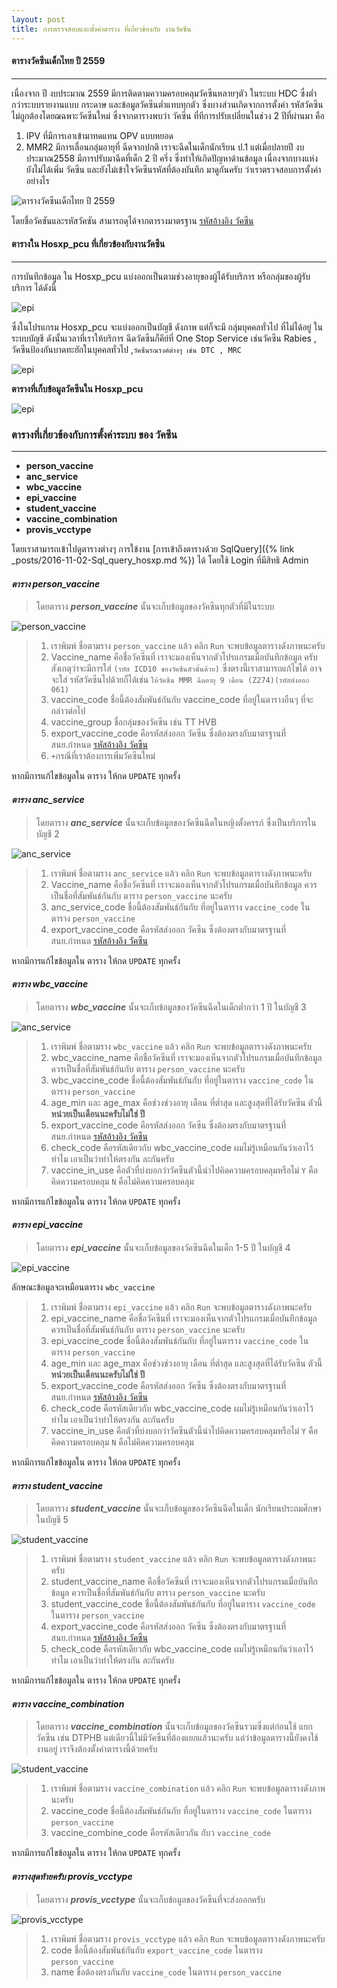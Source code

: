```yaml
---
layout: post
title: การตรวจสอบและตั้งค่าตาราง ที่เกี่ยวข้องกับ งานวัคซีน
---
```


#### ตารางวัคซีนเด็กไทย ปี 2559
---
เนื่องจาก ปี งบประมาณ 2559  มีการติดตามความครอบคลุมวัคซีนหลายๆตัว ในระบบ HDC ซึ่งต่ำกว่าระบบรายงานแบบ กระดาษ
 และข้อมูลวัคซีนต่ำแทบทุกตัว ซึ่งบางส่วนเกิดจากการตั้งค่า รหัสวัคซีนไม่ถูกต้องโดยฌฉพาะวัคซีนใหม่ ซึ่งจากตารางพบว่า วัคซีน ที่ทีการปรับเปลี่ยนในช่วง  2  ปีที่ผ่านมา คือ 
1. IPV ที่มีการเอาเข้ามาทดแทน OPV แบบหยอด 
2. MMR2 มีการเลื่อนกลุ่มอายุที่ ฉีดจากปกติ เราจะฉีดในเด็กนักเรียน ป.1 แต่เมื่อปลายปี งบประมาณ​2558 มีการปรับมาฉีดที่เด็ก 2 ปี ครึ่ง
ซึ่งทำให้เกิดปัญหาด้านข้อมูล เนื่องจากบางแห่ง ยังไม่ได้เพิ่ม วัคซีน และยังไม่เข้าใจวัคซีนรหัสที่ต้องบันทึก
มาดูกันครับ ว่าเราตรวจสอบการตั้งค่าอย่างไร

![ตารางวัคซีนเด็กไทย ปี 2559](/img/epi/epi_table_2559.jpg)

โดยชื่อวัคซันและรหัสวัคซัน สามารถดุได้จากตารางมาตรฐาน [รหัสอ้างอิง วัคซีน](http://203.157.185.18/download/IT/standardcode43_2559_v2.1_15JULY16/198.vaccine_code_20151124.xls)
#### ตารางใน Hosxp_pcu ที่เกี่ยวข้องกับงานวัคซีน
---

การบันทึกข้อมูล ใน Hosxp_pcu แบ่งออกเป็นตามช่วงอายุของผู้ได้รับบริการ หรือกลุ่มของผู้รับบริการ ได้ดังนี้ 

![epi](/img/epi/vaccine_group.png)

ซึ่งในโปรแกรม Hosxp_pcu จะแบ่งออกเป็นบัญชี ดังภาพ แต่ก็จะมี กลุ่มบุคคลทั่วไป ที่ไม่ได้อยู่ ในระบบบัญชี ดังนั้นเวลาที่เราให้บริการ ฉีดวัดซีนก็คีย์ที่ One Stop Service
เช่นวัคซีน Rabies , วัคซีนป้องกันบาดทะยักในบุคคลทั่วไป ,`วัคซีนรณรงค์ต่างๆ เช่น DTC , MRC`

![epi](/img/epi/vaccine_group2.png)

**ตารางที่เก็บข้อมูลวัคซีนใน Hosxp_pcu**

![epi](/img/epi/vaccine_table_inhos.png)

### ตารางที่เกี่ยวข้องกับการตั้งค่าระบบ ของ วัคซีน
---
* **person_vaccine**  
* **anc_service**
* **wbc_vaccine**
* **epi_vaccine**
* **student_vaccine**
* **vaccine_combination**
* **provis_vcctype**

โดยเราสามารถเข้าไปดูตารางต่างๆ การใข้งาน [การเข้าถึงตารางด้วย SqlQuery]({% link _posts/2016-11-02-Sql_query_hosxp.md %}) ได้ โดยใช้ Login ที่มีสิทธิ Admin

#### _ตาราง  **person_vaccine**_
> โดยตาราง ***person_vaccine*** นั้นจะเก็บข้อมูลของวัคซีนทุกตัวที่มีในระบบ 

![person_vaccine](/img/epi/person_vaccine.png)
> 1. เราพิมพ์ ชื่อตามราง `person_vaccine` แล้ว คลิก `Run` จะพบข้อมูลตารางดังภาพนะครับ
> 2. Vaccine_name คือชื่อวัคซีนที่  เราจะมองเห็นจากตัวโปรแกรมเมื่อบันทึกข้อมูล ครับ สังเกตุว่าจะมีการใส่ `(รหัส ICD10 ของวัคซีนตัวนั้นด้วย)` ซึ่งตรงนี้เราสามารถแก้ไขได้ อาจจะใส่ รหัสวัคซีนไปด้วยก็ได้เช่น `ให้วัคซีน MMR ฉีดอายุ 9 เดือน (Z274)(รหัสส่งออก 061)`
> 3. vaccine_code ชื่อนี้ต้องสัมพันธ์กันกับ vaccine_code ที่อยู่ในตารางอืนๆ ที่จะกล่าวต่อไป
> 4. vaccine_group ชื่อกลุ่มของวัคซีน เช่น TT  HVB 
> 5. export_vaccine_code คือรหัสส่งออก วัคซีน ซึ่งต้องตรงกับมาตรฐานที่ สนย.กำหนด [รหัสอ้างอิง วัคซีน](http://203.157.185.18/download/IT/standardcode43_2559_v2.1_15JULY16/198.vaccine_code_20151124.xls)
> 6. `+`กรณีที่เราต้องการเพิ่มวัคซีนใหม่ 

หากมีการแก้ไขข้อมูลใน ตาราง ให้กด `UPDATE` ทุกครั้ง


#### _ตาราง  **anc_service**_
> โดยตาราง ***anc_service*** นั้นจะเก็บข้อมูลของวัคซีนฉีดในหญิงตั้งครรภ์ ซึ่งเป็นบริการในบัญชี 2

![anc_service](/img/epi/anc_service.png)

> 1. เราพิมพ์ ชื่อตามราง `anc_service`  แล้ว คลิก `Run` จะพบข้อมูลตารางดังภาพนะครับ
> 2. Vaccine_name คือชื่อวัคซีนที่  เราจะมองเห็นจากตัวโปรแกรมเมื่อบันทึกข้อมูล ควรเป็นชื่อที่สัมพันธ์กันกับ ตาราง `person_vaccine` นะครับ
> 3. anc_service_code ชื่อนี้ต้องสัมพันธ์กันกับ  ที่อยู่ในตาราง `vaccine_code` ในตาราง `person_vaccine`
> 4. export_vaccine_code คือรหัสส่งออก วัคซีน ซึ่งต้องตรงกับมาตรฐานที่ สนย.กำหนด [รหัสอ้างอิง วัคซีน](http://203.157.185.18/download/IT/standardcode43_2559_v2.1_15JULY16/198.vaccine_code_20151124.xls)

หากมีการแก้ไขข้อมูลใน ตาราง ให้กด `UPDATE` ทุกครั้ง

#### _ตาราง  **wbc_vaccine**_
> โดยตาราง ***wbc_vaccine*** นั้นจะเก็บข้อมูลของวัคซีนฉีดในเด็กต่ำกว่า 1 ปี ในบัญชี 3

![anc_service](/img/epi/wbc_vaccine.png)

> 1. เราพิมพ์ ชื่อตามราง `wbc_vaccine`  แล้ว คลิก `Run` จะพบข้อมูลตารางดังภาพนะครับ
> 2. wbc_vaccine_name คือชื่อวัคซีนที่  เราจะมองเห็นจากตัวโปรแกรมเมื่อบันทึกข้อมูล ควรเป็นชื่อที่สัมพันธ์กันกับ ตาราง `person_vaccine` นะครับ
> 3. wbc_vaccine_code ชื่อนี้ต้องสัมพันธ์กันกับ  ที่อยู่ในตาราง `vaccine_code` ในตาราง `person_vaccine`
> 4. age_min และ age_max  คือช่วงช่วงอายุ เดือน ที่ต่ำสุด และสูงสุดที่ได้รับวัคซีน ตัวนี้  **หน่วยเป็นเดือนนะครับไม่ใช่ ปี**
> 5. export_vaccine_code คือรหัสส่งออก วัคซีน ซึ่งต้องตรงกับมาตรฐานที่ สนย.กำหนด [รหัสอ้างอิง วัคซีน](http://203.157.185.18/download/IT/standardcode43_2559_v2.1_15JULY16/198.vaccine_code_20151124.xls)
> 6. check_code คือรหัสเดียวกับ wbc_vaccine_code ผมไม่รู้เหมือนกันว่าเอาไว้ทำไม เอาเป็นว่าทำให้ตรงกัน ละกันครับ
> 7. vaccine_in_use คือตัวที่บ่งบอกว่าวัคซีนตัวนี้นำไปคิดความครอบคลุมหรือไม่ `Y` คือคิดความครอบคลุม  `N` คือไม่คิดความครอบคลุม  

หากมีการแก้ไขข้อมูลใน ตาราง ให้กด `UPDATE` ทุกครั้ง

#### _ตาราง  **epi_vaccine**_
> โดยตาราง ***epi_vaccine*** นั้นจะเก็บข้อมูลของวัคซีนฉีดในเด็ก 1-5 ปี ในบัญชี 4

![epi_vaccine](/img/epi/epi_vaccine.png)

ลักษณะข้อมูลจะเหมือนตาราง `wbc_vaccine`
> 1. เราพิมพ์ ชื่อตามราง `epi_vaccine`  แล้ว คลิก `Run` จะพบข้อมูลตารางดังภาพนะครับ
> 2. epi_vaccine_name คือชื่อวัคซีนที่  เราจะมองเห็นจากตัวโปรแกรมเมื่อบันทึกข้อมูล ควรเป็นชื่อที่สัมพันธ์กันกับ ตาราง `person_vaccine` นะครับ
> 3. epi_vaccine_code ชื่อนี้ต้องสัมพันธ์กันกับ  ที่อยู่ในตาราง `vaccine_code` ในตาราง `person_vaccine`
> 4. age_min และ age_max  คือช่วงช่วงอายุ เดือน ที่ต่ำสุด และสูงสุดที่ได้รับวัคซีน ตัวนี้  **หน่วยเป็นเดือนนะครับไม่ใช่ ปี**
> 5. export_vaccine_code คือรหัสส่งออก วัคซีน ซึ่งต้องตรงกับมาตรฐานที่ สนย.กำหนด [รหัสอ้างอิง วัคซีน](http://203.157.185.18/download/IT/standardcode43_2559_v2.1_15JULY16/198.vaccine_code_20151124.xls)
> 6. check_code คือรหัสเดียวกับ wbc_vaccine_code ผมไม่รู้เหมือนกันว่าเอาไว้ทำไม เอาเป็นว่าทำให้ตรงกัน ละกันครับ
> 7. vaccine_in_use คือตัวที่บ่งบอกว่าวัคซีนตัวนี้นำไปคิดความครอบคลุมหรือไม่ `Y` คือคิดความครอบคลุม  `N` คือไม่คิดความครอบคลุม  

หากมีการแก้ไขข้อมูลใน ตาราง ให้กด `UPDATE` ทุกครั้ง

#### _ตาราง  **student_vaccine**_
> โดยตาราง ***student_vaccine*** นั้นจะเก็บข้อมูลของวัคซีนฉีดในเด็ก นักเรียนประถมศึกษา ในบัญชี 5

![student_vaccine](/img/epi/student_vaccine.png)


> 1. เราพิมพ์ ชื่อตามราง `student_vaccine`  แล้ว คลิก `Run` จะพบข้อมูลตารางดังภาพนะครับ
> 2. student_vaccine_name คือชื่อวัคซีนที่  เราจะมองเห็นจากตัวโปรแกรมเมื่อบันทึกข้อมูล ควรเป็นชื่อที่สัมพันธ์กันกับ ตาราง `person_vaccine` นะครับ
> 3. student_vaccine_code ชื่อนี้ต้องสัมพันธ์กันกับ  ที่อยู่ในตาราง `vaccine_code` ในตาราง `person_vaccine`
> 4. export_vaccine_code คือรหัสส่งออก วัคซีน ซึ่งต้องตรงกับมาตรฐานที่ สนย.กำหนด [รหัสอ้างอิง วัคซีน](http://203.157.185.18/download/IT/standardcode43_2559_v2.1_15JULY16/198.vaccine_code_20151124.xls)
> 5. check_code คือรหัสเดียวกับ wbc_vaccine_code ผมไม่รู้เหมือนกันว่าเอาไว้ทำไม เอาเป็นว่าทำให้ตรงกัน ละกันครับ

หากมีการแก้ไขข้อมูลใน ตาราง ให้กด `UPDATE` ทุกครั้ง

#### _ตาราง  **vaccine_combination**_
> โดยตาราง ***vaccine_combination*** นั้นจะเก็บข้อมูลของวัคซีนรวมซึ่งแต่ก่อนใช้ แยกวัคซีน เช่น DTPHB แต่เดียวนี้ไม่มีวัคซีนที่ต้องแยกแล้วนะครับ แต่ว่าข้อมูลตารางนี้ยังคงใช้งานอยู่
เราจึงต้องตั้งค่าตารางนี้ด้วยครับ

![student_vaccine](/img/epi/vaccine_com.png)


> 1. เราพิมพ์ ชื่อตามราง `vaccine_combination`  แล้ว คลิก `Run` จะพบข้อมูลตารางดังภาพนะครับ
> 3. vaccine_code ชื่อนี้ต้องสัมพันธ์กันกับ  ที่อยู่ในตาราง `vaccine_code` ในตาราง `person_vaccine`
> 4. vaccine_combine_code คือรหัสเดียวกัน กับว `vaccine_code`

หากมีการแก้ไขข้อมูลใน ตาราง ให้กด `UPDATE` ทุกครั้ง

#### _ตารางสุดท้ายครับ  **provis_vcctype**_
> โดยตาราง ***provis_vcctype*** นั้นจะเก็บข้อมูลของวัคซีนที่จะส่งออกครับ

![provis_vcctype](/img/epi/provis_vcctype.png)


> 1. เราพิมพ์ ชื่อตามราง `provis_vcctype`  แล้ว คลิก `Run` จะพบข้อมูลตารางดังภาพนะครับ
> 2. code ชื่อนี้ต้องสัมพันธ์กันกับ `export_vaccine_code` ในตาราง `person_vaccine`
> 3. name ชื่อต้องตรงกันกับ `vaccine_code` ในตาราง `person_vaccine`



